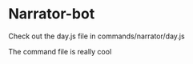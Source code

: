 # Narrator-bot

Check out the day.js file in commands/narrator/day.js

The command file is really cool
